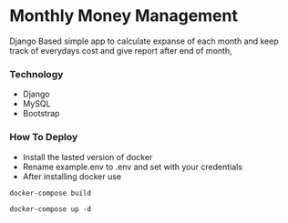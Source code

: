 # Monthly Money Management

Django Based simple app to calculate expanse of each month and keep track of everydays cost and give report after end of month,



### Technology
* Django
* MySQL
* Bootstrap

### How To Deploy

* Install the lasted version of docker
* Rename example.env to .env and set with your credentials 
* After installing docker use

`docker-compose build`

`docker-compose up -d`
